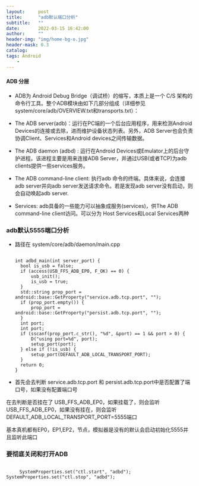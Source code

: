 ```yaml
---
layout:     post
title:      "adb默认端口分析"
subtitle:   ""
date:       2022-03-15 16:42:00
author:     ""
header-img: "img/home-bg-o.jpg"
header-mask: 0.3
catalog:
tags: Android
    -
---
```


#### ADB 分层

- ADB为 Android Debug Bridge（调试桥）的缩写，本质上是一个 C/S
  架构的命令行工具。整个ADB模块由如下几部分组成（详细参见system/core/adb/OVERVIEW.txt和transports.txt）：

- The ADB server(adb)：运行在PC端的一个后台应用程序，用来检测Android Devices的连接或去除，进而维护设备状态列表。另外，ADB Server也会负责协调Client、Services和Android
  devices之间传输数据。
- The ADB daemon (adbd) : 运行在Android Devices或Emulator上的后台守护进程。该进程主要是用来连接ADB Server，并通过USB(或者TCP)为adb
  clients提供一些services服务。
- The ADB command-line client: 执行adb 命令的终端。具体来说，会连接adb server并向adb server发送请求命令。若是发现adb server没有启动，则会自动唤起adb server.
- Services: adb具备的一些能力可以抽象成服务(services)，供The ADB command-line client访问。可以分为 Host Services和Local Services两种

### adb默认5555端口分析

- 路径在 system/core/adb/daemon/main.cpp

  ```
  
  int adbd_main(int server_port) {
    bool is_usb = false;
    if (access(USB_FFS_ADB_EP0, F_OK) == 0) {
        usb_init();
        is_usb = true;
    }
    std::string prop_port = android::base::GetProperty("service.adb.tcp.port", "");
    if (prop_port.empty()) {
        prop_port = android::base::GetProperty("persist.adb.tcp.port", "");
    }
    int port;
    int port;
    if (sscanf(prop_port.c_str(), "%d", &port) == 1 && port > 0) {
        D("using port=%d", port);
        setup_port(port);
    } else if (!is_usb) {
        setup_port(DEFAULT_ADB_LOCAL_TRANSPORT_PORT);
    }
    return 0;
  }   

  ```   


- 首先会去判断 service.adb.tcp.port 和 persist.adb.tcp.port中是否配置了端口号，如果没有配置端口号

在去判断是否挂在了 USB_FFS_ADB_EP0，如果挂载了，则会监听 USB_FFS_ADB_EP0，如果没有挂在，则会监听 DEFAULT_ADB_LOCAL_TRANSPORT_PORT=5555端口

基本真机都有EP0，EP1,EP2，节点，模拟器是没有的默认会启动初始化5555并且监听此端口

### 要彻底关闭和打开ADB

  ```
  
       SystemProperties.set("ctl.start", "adbd");    SystemProperties.set("ctl.stop", "adbd");


  ```

